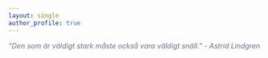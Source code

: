 ```yaml
---
layout: single
author_profile: true
---
```



<p style="color:#677385; font-style:italic;">
"Den som är väldigt stark måste också vara väldigt snäll." - Astrid Lindgren
</p>
